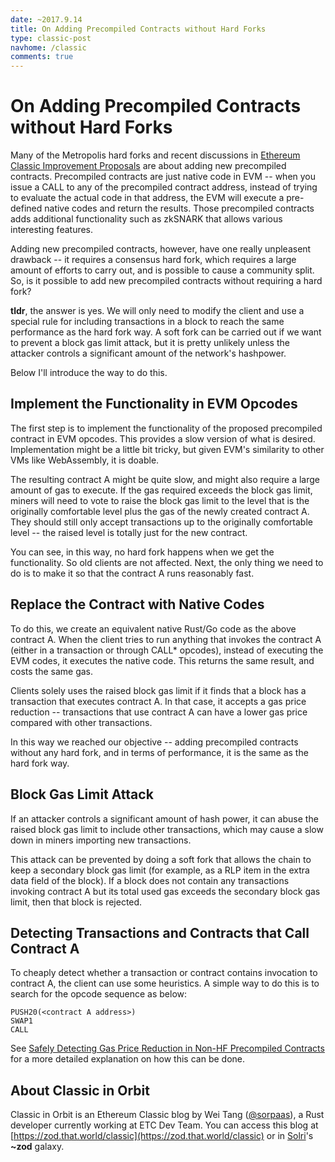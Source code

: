 ```yaml
---
date: ~2017.9.14
title: On Adding Precompiled Contracts without Hard Forks
type: classic-post
navhome: /classic
comments: true
---
```


# On Adding Precompiled Contracts without Hard Forks

Many of the Metropolis hard forks and recent discussions
in
[Ethereum Classic Improvement Proposals](https://github.com/ethereumproject/ECIPs/) are
about adding new precompiled contracts. Precompiled contracts are just
native code in EVM -- when you issue a CALL to any of the precompiled
contract address, instead of trying to evaluate the actual code in
that address, the EVM will execute a pre-defined native codes and
return the results. Those precompiled contracts adds additional
functionality such as zkSNARK that allows various interesting
features.

Adding new precompiled contracts, however, have one really unpleasent
drawback -- it requires a consensus hard fork, which requires a large
amount of efforts to carry out, and is possible to cause a community
split. So, is it possible to add new precompiled contracts without
requiring a hard fork?

**tldr**, the answer is yes. We will only need to modify the client
and use a special rule for including transactions in a block to reach
the same performance as the hard fork way. A soft fork can be carried
out if we want to prevent a block gas limit attack, but it is pretty
unlikely unless the attacker controls a significant amount of the
network's hashpower.

Below I'll introduce the way to do this.

## Implement the Functionality in EVM Opcodes

The first step is to implement the functionality of the proposed
precompiled contract in EVM opcodes. This provides a slow version of
what is desired. Implementation might be a little bit tricky, but
given EVM's similarity to other VMs like WebAssembly, it is doable.

The resulting contract A might be quite slow, and might also require a
large amount of gas to execute. If the gas required exceeds the block
gas limit, miners will need to vote to raise the block gas limit to
the level that is the originally comfortable level plus the gas of the
newly created contract A. They should still only accept transactions
up to the originally comfortable level -- the raised level is totally
just for the new contract.

You can see, in this way, no hard fork happens when we get the
functionality. So old clients are not affected. Next, the only thing
we need to do is to make it so that the contract A runs reasonably
fast.

## Replace the Contract with Native Codes

To do this, we create an equivalent native Rust/Go code as the above
contract A. When the client tries to run anything that invokes the
contract A (either in a transaction or through CALL* opcodes), instead
of executing the EVM codes, it executes the native code. This returns
the same result, and costs the same gas.

Clients solely uses the raised block gas limit if it finds that a
block has a transaction that executes contract A. In that case, it
accepts a gas price reduction -- transactions that use contract A can
have a lower gas price compared with other transactions.

In this way we reached our objective -- adding precompiled contracts
without any hard fork, and in terms of performance, it is the same as
the hard fork way.

## Block Gas Limit Attack

If an attacker controls a significant amount of hash power, it can
abuse the raised block gas limit to include other transactions, which
may cause a slow down in miners importing new transactions.

This attack can be prevented by doing a soft fork that allows the
chain to keep a secondary block gas limit (for example, as a RLP item
in the extra data field of the block). If a block does not contain any
transactions invoking contract A but its total used gas exceeds the
secondary block gas limit, then that block is rejected.

## Detecting Transactions and Contracts that Call Contract A

To cheaply detect whether a transaction or contract contains
invocation to contract A, the client can use some heuristics. A simple
way to do this is to search for the opcode sequence as below:

```
PUSH20(<contract A address>)
SWAP1
CALL
```

See [Safely Detecting Gas Price Reduction in Non-HF Precompiled
Contracts](/classic/7-reduced-gasprice/) for a more detailed
explanation on how this can be done.

## About Classic in Orbit

Classic in Orbit is an Ethereum Classic blog by Wei Tang
([@sorpaas](https://twitter.com/@sorpaas)), a Rust developer currently
working at ETC Dev Team. You can access this blog
at
[https://zod.that.world/classic](https://zod.that.world/classic)
or in [Solri](https://zod.that.world/giveaway)'s **~zod** galaxy.
